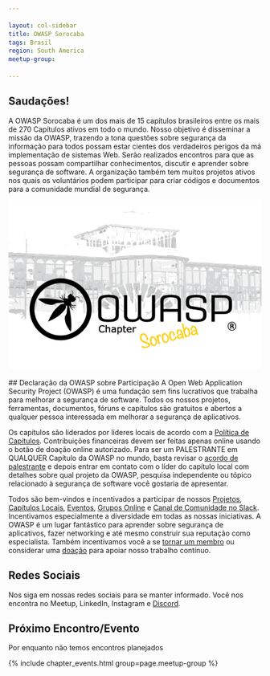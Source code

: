 ```yaml
---

layout: col-sidebar
title: OWASP Sorocaba
tags: Brasil
region: South America
meetup-group:

---
```

## Saudações!
A OWASP Sorocaba é um dos mais de 15 capítulos brasileiros entre os mais de 270 Capítulos ativos em todo o mundo. Nosso objetivo é disseminar a missão da OWASP, trazendo a tona questões sobre segurança da informação para todos possam estar cientes dos verdadeiros perigos da má implementação de sistemas Web.
Serão realizados encontros para que as pessoas possam compartilhar conhecimentos, discutir e aprender sobre segurança de software. A organização também tem muitos projetos ativos nos quais os voluntários podem participar para criar códigos e documentos para a comunidade mundial de segurança.
<br>
<center>
<img src="assets/images/600px.png">
</center>
<br>
## Declaração da OWASP sobre Participação
A Open Web Application Security Project (OWASP) é uma fundação sem fins lucrativos que trabalha para melhorar a segurança de software. Todos os nossos projetos, ferramentas, documentos, fóruns e capítulos são gratuitos e abertos a qualquer pessoa interessada em melhorar a segurança de aplicativos.

Os capítulos são liderados por líderes locais de acordo com a [Política de Capítulos](https://owasp.org/www-policy/). Contribuições financeiras devem ser feitas apenas online usando o botão de doação online autorizado. Para ser um PALESTRANTE em QUALQUER Capítulo da OWASP no mundo, basta revisar o [acordo de palestrante](/www-policy/speaker-agreement) e depois entrar em contato com o líder do capítulo local com detalhes sobre qual projeto da OWASP, pesquisa independente ou tópico relacionado à segurança de software você gostaria de apresentar.

Todos são bem-vindos e incentivados a participar de nossos [Projetos](/projects), [Capítulos Locais](/chapters), [Eventos](/events), [Grupos Online](https://groups.google.com/a/owasp.com/) e [Canal de Comunidade no Slack](https://owasp.slack.com/). Incentivamos especialmente a diversidade em todas as nossas iniciativas. A OWASP é um lugar fantástico para aprender sobre segurança de aplicativos, fazer networking e até mesmo construir sua reputação como especialista. Também incentivamos você a se [tornar um membro](/membership) ou considerar uma [doação](/donate) para apoiar nosso trabalho contínuo.

## Redes Sociais

Nos siga em nossas redes sociais para se manter informado. Você nos encontra no Meetup, LinkedIn, Instagram e [Discord](https://discord.gg/NTh5KeJABu).

Próximo Encontro/Evento 
---------------------
Por enquanto não temos encontros planejados

{% include chapter_events.html group=page.meetup-group %}
 
